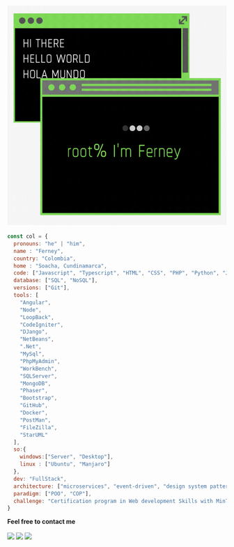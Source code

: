 ![Hi There](images/hi.gif "Hi There")


```javascript
const col = {
  pronouns: "he" | "him",
  name : "Ferney",
  country: "Colombia",
  home : "Soacha, Cundinamarca",
  code: ["Javascript", "Typescript", "HTML", "CSS", "PHP", "Python", "Java", "C#", "C++", "Visual Basic"],
  database: ["SQL", "NoSQL"],
  versions: ["Git"],
  tools: [
    "Angular", 
    "Node", 
    "LoopBack",
    "CodeIgniter", 
    "DJango", 
    "NetBeans", 
    ".Net", 
    "MySql", 
    "PhpMyAdmin",
    "WorkBench",
    "SQLServer", 
    "MongoDB", 
    "Phaser", 
    "Bootstrap",
    "GitHub", 
    "Docker",
    "PostMan",
    "FileZilla",
    "StarUML"
  ],
  so:{
    windows:["Server", "Desktop"], 
    linux : ["Ubuntu", "Manjaro"]
  },
  dev: "FullStack",
  architecture: ["microservices", "event-driven", "design system pattern"],
  paradigm: ["POO", "COP"],
  challenge: "Certification program in Web development Skills with MinTic-Colombia & Universidad de Caldas"
}
```

**Feel free to contact me**
<br><br>
[<img src="https://img.shields.io/badge/Twitter-ferney__vanegas-blue">](https://twitter.com/ferney_vanegas) 
[<img src="https://img.shields.io/badge/LinkedIn-ferney--vanegas--hernandez-green">](https://linkedin.com/in/ferney-vanegas-hernandez) [<img src="https://img.shields.io/badge/Email-fvanegash%40libertadores.edu.co-yellow">](mailto:fvanegash@libertadores.edu.co)
